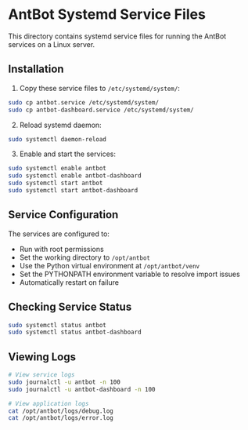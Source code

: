 # AntBot Systemd Service Files

This directory contains systemd service files for running the AntBot services on a Linux server.

## Installation

1. Copy these service files to `/etc/systemd/system/`:

```bash
sudo cp antbot.service /etc/systemd/system/
sudo cp antbot-dashboard.service /etc/systemd/system/
```

2. Reload systemd daemon:

```bash
sudo systemctl daemon-reload
```

3. Enable and start the services:

```bash
sudo systemctl enable antbot
sudo systemctl enable antbot-dashboard
sudo systemctl start antbot
sudo systemctl start antbot-dashboard
```

## Service Configuration

The services are configured to:

* Run with root permissions
* Set the working directory to `/opt/antbot`
* Use the Python virtual environment at `/opt/antbot/venv`
* Set the PYTHONPATH environment variable to resolve import issues
* Automatically restart on failure

## Checking Service Status

```bash
sudo systemctl status antbot
sudo systemctl status antbot-dashboard
```

## Viewing Logs

```bash
# View service logs
sudo journalctl -u antbot -n 100
sudo journalctl -u antbot-dashboard -n 100

# View application logs
cat /opt/antbot/logs/debug.log
cat /opt/antbot/logs/error.log
``` 